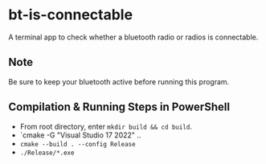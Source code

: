 # bt-is-connectable

A terminal app to check whether a bluetooth radio or radios is connectable.

## Note

Be sure to keep your bluetooth active before running this program.

## Compilation & Running Steps in PowerShell

- From root directory, enter `mkdir build && cd build`.
- `cmake -G "Visual Studio 17 2022" ..
- `cmake --build . --config Release`
- `./Release/*.exe`
